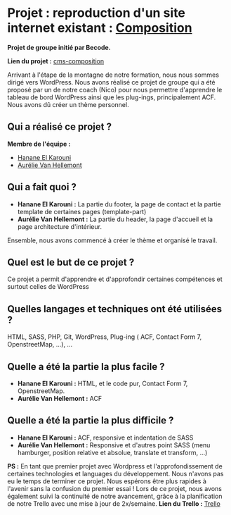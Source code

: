 # Projet : reproduction d'un site internet existant : [Composition](https://meubles-composition.be/)
**Projet de groupe initié par Becode.** 
  
**Lien du projet :** [cms-composition](https://github.com/Avanhellemont/cms-composition)  

Arrivant à l'étape de la montagne de notre formation, nous nous sommes dirigé vers WordPress.
Nous avons réalisé ce projet de groupe qui a été proposé par un de notre coach (Nico) pour nous permettre d'apprendre le tableau de bord WordPress ainsi que les plug-ings, principalement ACF. Nous avons dû créer un thème personnel.

## **Qui a réalisé ce projet ?**
**Membre de l'équipe :**
* [Hanane El Karouni](https://github.com/hanaelle)
* [Aurélie Van Hellemont](https://github.com/Avanhellemont)

## **Qui a fait quoi ?**
* **Hanane El Karouni :** La partie du footer, la page de contact et la partie template de certaines pages (template-part)
* **Aurélie Van Hellemont :** La partie du header, la page d'accueil et la page architecture d'intérieur.

Ensemble, nous avons commencé à créer le thème et organisé le travail.

## **Quel est le but de ce projet ?**
Ce projet a permit d'apprendre et d'approfondir certaines compétences et surtout celles de WordPress

## **Quelles langages et techniques ont été utilisées ?**

HTML, SASS, PHP, Git, WordPress, Plug-ing ( ACF, Contact Form 7, OpenstreetMap, ...), ...

## **Quelle a été la partie la plus facile ?**
* **Hanane El Karouni :** HTML, et le code pur, Contact Form 7, OpenstreetMap.
* **Aurélie Van Hellemont :** ACF

## **Quelle a été la partie la plus difficile ?**
* **Hanane El Karouni :** ACF, responsive et indentation de SASS
* **Aurélie Van Hellemont :** Responsive et d'autres point SASS (menu hamburger, position relative et absolue, translate et transform, ...)

**PS :** En tant que premier projet avec Wordpress et l'approfondissement de certaines technologies et languages du développement.
Nous n'avons pas eu le temps de terminer ce projet.
Nous espérons être plus rapides à l'avenir sans la confusion du premier essai !
Lors de ce projet, nous avons également suivi la continuité de notre avancement, grâce à la planification de notre Trello avec une mise à jour de 2x/semaine.
**Lien du Trello :** [Trello](https://trello.com/b/IoAdsakz/projet-wordpress)
